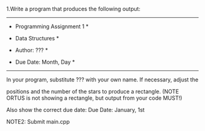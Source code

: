 1.Write a program that produces the following output:

**********************************

* Programming Assignment 1 *

* Data Structures *

* Author: ??? *

* Due Date: Month, Day *

**********************************

In your program, substitute ??? with your own name. If necessary, adjust the

positions and the number of the stars to produce a rectangle. (NOTE ORTUS is not showing a rectangle, but output from your code MUST!)

Also show the correct due date: Due Date: January, 1st

NOTE2: Submit main.cpp